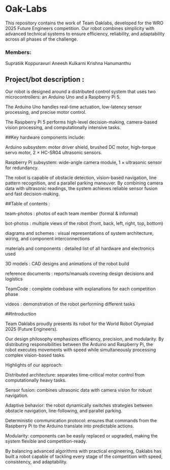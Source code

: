 # Oak-Labs

This repository contains the work of Team Oaklabs, developed for the WRO 2025 Future Engineers competition. Our robot combines simplicity with advanced technical systems to ensure efficiency, reliability, and adaptability across all phases of the challenge.

### Members:
Supratiik Koppuravuri
Aneesh Kulkarni
Krishna Hanumanthu

## Project/bot description :

Our robot is designed around a distributed control system that uses two microcontrollers: an Arduino Uno and a Raspberry Pi 5.

The Arduino Uno handles real-time actuation, low-latency sensor processing, and precise motor control.

The Raspberry Pi 5 performs high-level decision-making, camera-based vision processing, and computationally intensive tasks.

##Key hardware components include:

Arduino subsystem: motor driver shield, brushed DC motor, high-torque servo motor, 2 × HC-SR04 ultrasonic sensors.

Raspberry Pi subsystem: wide-angle camera module, 1 × ultrasonic sensor for redundancy.

The robot is capable of obstacle detection, vision-based navigation, line pattern recognition, and a parallel parking maneuver. By combining camera data with ultrasonic readings, the system achieves reliable sensor fusion and fast decision-making.

##Table of contents :

team-photos : photos of each team member (formal & informal)

bot-photos : multiple views of the robot (front, back, left, right, top, bottom)

diagrams and schemes : visual representations of system architecture, wiring, and component interconnections

materials and components : detailed list of all hardware and electronics used

3D models : CAD designs and animations of the robot build

reference documents : reports/manuals covering design decisions and logistics

TeamCode : complete codebase with explanations for each competition phase

videos : demonstration of the robot performing different tasks

##Introduction

Team Oaklabs proudly presents its robot for the World Robot Olympiad 2025 (Future Engineers).

Our design philosophy emphasizes efficiency, precision, and modularity. By distributing responsibilities between the Arduino and Raspberry Pi, the robot executes movements with speed while simultaneously processing complex vision-based tasks.

Highlights of our approach:

Distributed architecture: separates time-critical motor control from computationally heavy tasks.

Sensor fusion: combines ultrasonic data with camera vision for robust navigation.

Adaptive behavior: the robot dynamically switches strategies between obstacle navigation, line-following, and parallel parking.

Deterministic communication protocol: ensures that commands from the Raspberry Pi to the Arduino translate into predictable actions.

Modularity: components can be easily replaced or upgraded, making the system flexible and competition-ready.

By balancing advanced algorithms with practical engineering, Oaklabs has built a robot capable of tackling every stage of the competition with speed, consistency, and adaptability.
